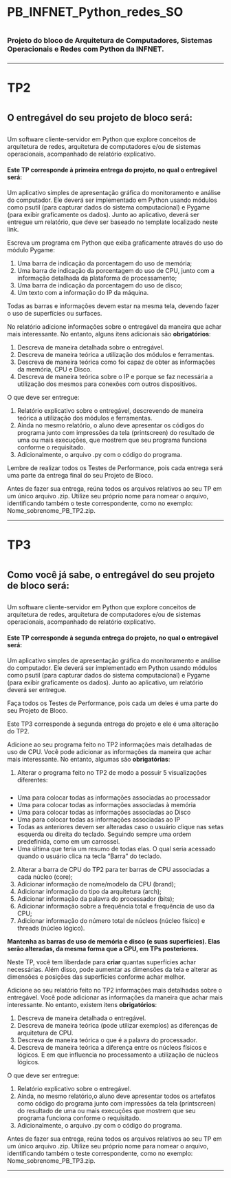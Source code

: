 # PB_INFNET_Python_redes_SO <h1>
### Projeto do bloco de Arquitetura de Computadores, Sistemas Operacionais e Redes com Python da INFNET. <h3>

<hr>

# TP2 <h1>

## O entregável do seu projeto de bloco será: <h2>

Um software cliente-servidor em Python que explore conceitos de arquitetura de redes, arquitetura de computadores e/ou de sistemas operacionais, acompanhado de relatório explicativo.

#### Este TP corresponde à primeira entrega do projeto, no qual o entregável será: <h4>

Um aplicativo simples de apresentação gráfica do monitoramento e análise do computador. Ele deverá ser implementado em Python usando módulos como psutil (para capturar dados do sistema computacional) e Pygame (para exibir graficamente os dados). Junto ao aplicativo, deverá ser entregue um relatório, que deve ser baseado no template localizado neste link.

Escreva um programa em Python que exiba graficamente através do uso do módulo Pygame:

1. Uma barra de indicação da porcentagem do uso de memória;
2. Uma barra de indicação da porcentagem do uso de CPU, junto com a informação detalhada da plataforma de processamento;
3. Uma barra de indicação da porcentagem do uso de disco;
4. Um texto com a informação do IP da máquina.

Todas as barras e informações devem estar na mesma tela, devendo fazer o uso de superfícies ou surfaces.

No relatório adicione informações sobre o entregável da maneira que achar mais interessante. No entanto, alguns itens adicionais são __obrigatórios__:

1. Descreva de maneira detalhada sobre o entregável.
2. Descreva de maneira teórica a utilização dos módulos e ferramentas.
3. Descreva de maneira teórica como foi capaz de obter as informações da memória, CPU e Disco.
4. Descreva de maneira teórica sobre o IP e porque se faz necessária a utilização dos mesmos para conexões com outros dispositivos.

O que deve ser entregue:

1. Relatório explicativo sobre o entregável, descrevendo de maneira teórica a utilização dos módulos e ferramentas.   
2. Ainda no mesmo relatório, o aluno deve apresentar os códigos do programa junto com impressões da tela (printscreen) do resultado de uma ou mais execuções, que mostrem que seu programa funciona conforme o requisitado.
3. Adicionalmente, o arquivo .py com o código do programa.

Lembre de realizar todos os Testes de Performance, pois cada entrega será uma parte da entrega final do seu Projeto de Bloco.

Antes de fazer sua entrega, reúna todos os arquivos relativos ao seu TP em um único arquivo .zip. Utilize seu próprio nome para nomear o arquivo, identificando também o teste correspondente, como no exemplo: Nome_sobrenome_PB_TP2.zip.

<hr>

# TP3 <h1>

## Como você já sabe, o entregável do seu projeto de bloco será: <h2>

Um software cliente-servidor em Python que explore conceitos de arquitetura de redes, arquitetura de computadores e/ou de sistemas operacionais, acompanhado de relatório explicativo.

#### Este TP corresponde à segunda entrega do projeto, no qual o entregável será: <h4> 

Um aplicativo simples de apresentação gráfica do monitoramento e análise do computador. Ele deverá ser implementado em Python usando módulos como psutil (para capturar dados do sistema computacional) e Pygame (para exibir graficamente os dados). Junto ao aplicativo, um relatório deverá ser entregue.

Faça todos os Testes de Performance, pois cada um deles é uma parte do seu Projeto de Bloco.

Este TP3 corresponde à segunda entrega do projeto e ele é uma alteração do TP2.

Adicione ao seu programa feito no TP2 informações mais detalhadas de uso de CPU. Você pode adicionar as informações da maneira que achar mais interessante. No entanto, algumas são __obrigatórias__:

1. Alterar o programa feito no TP2 de modo a possuir 5 visualizações diferentes: <h5>
* Uma para colocar todas as informações associadas ao processador
* Uma para colocar todas as informações associadas à memória
* Uma para colocar todas as informações associadas ao Disco
* Uma para colocar todas as informações associadas ao IP  
* Todas as anteriores devem ser alteradas caso o usuário clique nas setas esquerda ou direita do teclado. Seguindo sempre uma 
ordem predefinida, como em um carrossel.
* Uma última que teria um resumo de todas elas. O qual seria acessado quando o usuário clica na tecla “Barra” do teclado.

2. Alterar a barra de CPU do TP2 para ter barras de CPU associadas a cada núcleo (core);
3. Adicionar informação de nome/modelo da CPU (brand);
4. Adicionar informação do tipo da arquitetura (arch);
5. Adicionar informação da palavra do processador (bits);
6. Adicionar informação sobre a frequência total e frequência de uso da CPU;
7. Adicionar informação do número total de núcleos (núcleo físico) e threads (núcleo lógico).

**Mantenha as barras de uso de memória e disco (e suas superfícies). Elas serão alteradas, da mesma forma que a CPU, em TPs posteriores.**

Neste TP, você tem liberdade para __criar__ quantas superfícies achar necessárias. Além disso, pode aumentar as dimensões da tela e alterar as dimensões e posições das superfícies conforme achar melhor.

Adicione ao seu relatório feito no TP2 informações mais detalhadas sobre o entregável. Você pode adicionar as informações da maneira que achar mais interessante. No entanto, existem itens __obrigatórios__:

1. Descreva de maneira detalhada o entregável.
2. Descreva de maneira teórica (pode utilizar exemplos) as diferenças de arquitetura de CPU.
3. Descreva de maneira teórica o que é a palavra do processador.
4. Descreva de maneira teórica a diferença entre os núcleos físicos e lógicos. E em que influencia no processamento a utilização de núcleos lógicos.

O que deve ser entregue:

1. Relatório explicativo sobre o entregável.
2. Ainda, no mesmo relatório,o aluno deve apresentar todos os artefatos como código do programa junto com impressões da tela (printscreen) do resultado de uma ou mais execuções que mostrem que seu programa funciona conforme o requisitado.
3. Adicionalmente, o arquivo .py com o código do programa.

Antes de fazer sua entrega, reúna todos os arquivos relativos ao seu TP em um único arquivo .zip. Utilize seu próprio nome para nomear o arquivo, identificando também o teste correspondente, como no exemplo: Nome_sobrenome_PB_TP3.zip.

<hr>

